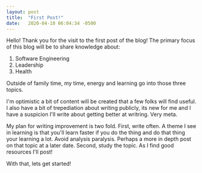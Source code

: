 ```yaml
---
layout: post
title:  "First Post!"
date:   2020-04-10 06:04:34 -0500
---
```


Hello! Thank you for the visit to the first post of the blog! The primary focus of this blog will be to share knowledge about:
1. Software Engineering
1. Leadership
1. Health

Outside of family time, my time, energy and learning go into those three topics.

I'm optimistic a bit of content will be created that a few folks will find useful.
I also have a bit of trepediation about writing publicly, its new for me and I have a suspicion I'll write about getting better at writring. Very meta.

My plan for writing improvement is two fold. First, write often. A theme I see in learning is that you'll learn faster if you do the thing and do that thing your learning a lot. Avoid analysis paralysis.  Perhaps a more in depth post on that topic at a later date.
Second, study the topic. As I find good resources I'll post!

With that, lets get started!


[jekyll-docs]: https://www.jakeschmitz.com
